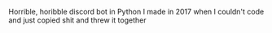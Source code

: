Horrible, horibble discord bot in Python I made in 2017 when I couldn't code and just copied shit and threw it together
